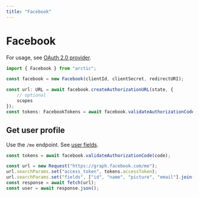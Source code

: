 ```yaml
---
title: "Facebook"
---
```


# Facebook

For usage, see [OAuth 2.0 provider](/guides/oauth2).

```ts
import { Facebook } from "arctic";

const facebook = new Facebook(clientId, clientSecret, redirectURI);
```

```ts
const url: URL = await facebook.createAuthorizationURL(state, {
	// optional
	scopes
});
const tokens: FacebookTokens = await facebook.validateAuthorizationCode(code);
```

## Get user profile

Use the `/me` endpoint. See [user fields](https://developers.facebook.com/docs/graph-api/reference/user#Reading).

```ts
const tokens = await facebook.validateAuthorizationCode(code);

const url = new Request("https://graph.facebook.com/me");
url.searchParams.set("access_token", tokens.accessToken);
url.searchParams.set("fields", ["id", "name", "picture", "email"].join(","));
const response = await fetch(url);
const user = await response.json();
```
